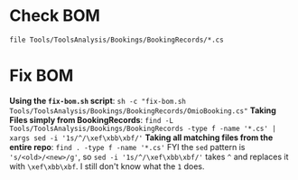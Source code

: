 # Check BOM
`file Tools/ToolsAnalysis/Bookings/BookingRecords/*.cs`

# Fix BOM
**Using the `fix-bom.sh` script**: `sh -c "fix-bom.sh Tools/ToolsAnalysis/Bookings/BookingRecords/OmioBooking.cs"`
**Taking Files simply from BookingRecords**: `find -L Tools/ToolsAnalysis/Bookings/BookingRecords -type f -name '*.cs' | xargs sed -i '1s/^/\xef\xbb\xbf/'`
**Taking all matching files from the entire repo**: `find . -type f -name '*.cs'` 
FYI the `sed` pattern is `'s/<old>/<new>/g'`, so `sed -i '1s/^/\xef\xbb\xbf/'` takes `^` and replaces it with `\xef\xbb\xbf`. I still don't know what the `1` does.
